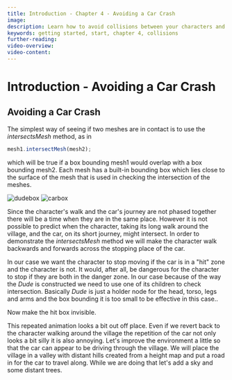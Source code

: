 ```yaml
---
title: Introduction - Chapter 4 - Avoiding a Car Crash
image:
description: Learn how to avoid collisions between your characters and cars in the village.
keywords: getting started, start, chapter 4, collisions
further-reading:
video-overview:
video-content:
---
```


# Introduction - Avoiding a Car Crash

## Avoiding a Car Crash

The simplest way of seeing if two meshes are in contact is to use the _intersectsMesh_ method, as in

```javascript
mesh1.intersectMesh(mesh2);
```

which will be true if a box bounding mesh1 would overlap with a box bounding mesh2. Each mesh has a built-in bounding box which lies close to the surface of the mesh that is used in checking the intersection of the meshes.

![dudebox](/img/getstarted/dudebox.png) ![carbox](/img/getstarted/carbox.png)

Since the character's walk and the car's journey are not phased together there will be a time when they are in the same place. However it is not possible to predict when the character, taking its long walk around the village, and the car, on its short journey, might intersect. In order to demonstrate the _intersectsMesh_ method we will make the character walk backwards and forwards across the stopping place of the car.

In our case we want the character to stop moving if the car is in a "hit" zone and the character is not. It would, after all, be dangerous for the character to stop if they are both in the danger zone. In our case because of the way the _Dude_ is constructed we need to use one of its children to check intersection. Basically _Dude_ is just a holder node for the head, torso, legs and arms and the box bounding it is too small to be effective in this case..

<Playground id="#KBS9I5#83" title="Basic Collision Detection" description="Detect when a car collides with a box and stop the character's animation." image="/img/playgroundsAndNMEs/gettingStartedCollisions1.jpg"/>

Now make the hit box invisible.

<Playground id="#KBS9I5#84" title="Basic Collision Detection Invisible Box" description="Detect when a car collides with an invisible box and stop the character's animation." image="/img/playgroundsAndNMEs/gettingStartedCollisions2.jpg"/>

This repeated animation looks a bit out off place. Even if we revert back to the character walking around the village the repetition of the car not only looks a bit silly it is also annoying. Let's improve the environment a little so that the car can appear to be driving through the village. We will place the village in a valley with distant hills created from a height map and put a road in for the car to travel along. While we are doing that let's add a sky and some distant trees.
